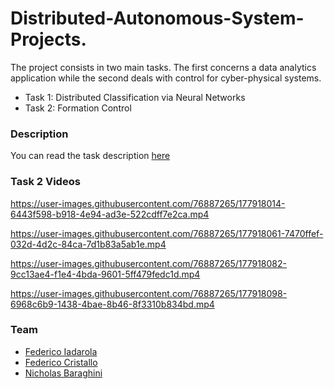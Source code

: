 # Distributed-Autonomous-System-Projects.
The project consists in two main tasks. The first concerns a data analytics application while the second deals with control for cyber-physical systems.  
- Task 1: Distributed Classification via Neural Networks  
- Task 2: Formation Control 

### Description
You can read the task description [here](https://github.com/NicholasBaraghini/Distributed-Autonomous-System-Projects/files/9022898/Project_1.pdf)

### Task 2 Videos



https://user-images.githubusercontent.com/76887265/177918014-6443f598-b918-4e94-ad3e-522cdff7e2ca.mp4



https://user-images.githubusercontent.com/76887265/177918061-7470ffef-032d-4d2c-84ca-7d1b83a5ab1e.mp4




https://user-images.githubusercontent.com/76887265/177918082-9cc13ae4-f1e4-4bda-9601-5ff479fedc1d.mp4




https://user-images.githubusercontent.com/76887265/177918098-6968c6b9-1438-4bae-8b46-8f3310b834bd.mp4



### Team
- [Federico Iadarola](https://github.com/fedeiada)
- [Federico Cristallo](https://github.com/FedericoCristallo)
- [Nicholas Baraghini](https://github.com/NicholasBaraghini) 
